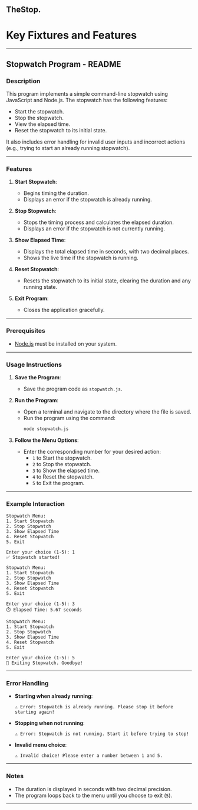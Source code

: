 ## TheStop.



# Key Fixtures and Features 
--- 

## Stopwatch Program - README

### Description

This program implements a simple command-line stopwatch using JavaScript and Node.js. The stopwatch has the following features:
- Start the stopwatch.
- Stop the stopwatch.
- View the elapsed time.
- Reset the stopwatch to its initial state.

It also includes error handling for invalid user inputs and incorrect actions (e.g., trying to start an already running stopwatch).

---

### Features

1. **Start Stopwatch**:
   - Begins timing the duration.
   - Displays an error if the stopwatch is already running.

2. **Stop Stopwatch**:
   - Stops the timing process and calculates the elapsed duration.
   - Displays an error if the stopwatch is not currently running.

3. **Show Elapsed Time**:
   - Displays the total elapsed time in seconds, with two decimal places.
   - Shows the live time if the stopwatch is running.

4. **Reset Stopwatch**:
   - Resets the stopwatch to its initial state, clearing the duration and any running state.

5. **Exit Program**:
   - Closes the application gracefully.

---

### Prerequisites

- [Node.js](https://nodejs.org/) must be installed on your system.

---

### Usage Instructions

1. **Save the Program**:
   - Save the program code as `stopwatch.js`.

2. **Run the Program**:
   - Open a terminal and navigate to the directory where the file is saved.
   - Run the program using the command:
     ```bash
     node stopwatch.js
     ```

3. **Follow the Menu Options**:
   - Enter the corresponding number for your desired action:
     - `1` to Start the stopwatch.
     - `2` to Stop the stopwatch.
     - `3` to Show the elapsed time.
     - `4` to Reset the stopwatch.
     - `5` to Exit the program.

---

### Example Interaction

```plaintext
Stopwatch Menu:
1. Start Stopwatch
2. Stop Stopwatch
3. Show Elapsed Time
4. Reset Stopwatch
5. Exit

Enter your choice (1-5): 1
✅ Stopwatch started!

Stopwatch Menu:
1. Start Stopwatch
2. Stop Stopwatch
3. Show Elapsed Time
4. Reset Stopwatch
5. Exit

Enter your choice (1-5): 3
⏱️ Elapsed Time: 5.67 seconds

Stopwatch Menu:
1. Start Stopwatch
2. Stop Stopwatch
3. Show Elapsed Time
4. Reset Stopwatch
5. Exit

Enter your choice (1-5): 5
👋 Exiting Stopwatch. Goodbye!
```

---

### Error Handling

- **Starting when already running**:
  ```
  ⚠️ Error: Stopwatch is already running. Please stop it before starting again!
  ```

- **Stopping when not running**:
  ```
  ⚠️ Error: Stopwatch is not running. Start it before trying to stop!
  ```

- **Invalid menu choice**:
  ```
  ⚠️ Invalid choice! Please enter a number between 1 and 5.
  ```

---

### Notes

- The duration is displayed in seconds with two decimal precision.
- The program loops back to the menu until you choose to exit (`5`).

---







